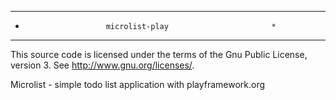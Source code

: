  **************************************************************
 *                       microlist-play                       *
 **************************************************************

This source code is licensed under the terms of the Gnu Public License, version 3. See http://www.gnu.org/licenses/.


Microlist - simple todo list application with playframework.org
